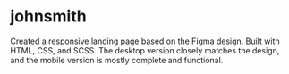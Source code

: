 # johnsmith
Created a responsive landing page based on the Figma design. Built with HTML, CSS, and SCSS. The desktop version closely matches the design, and the mobile version is mostly complete and functional.
